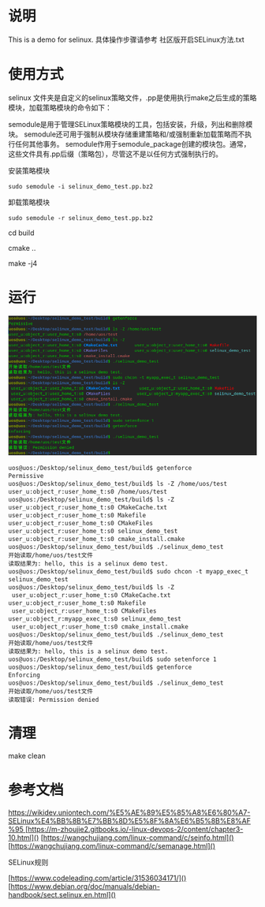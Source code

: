 # 说明

This is a demo for selinux. 具体操作步骤请参考 社区版开启SELinux方法.txt

# 使用方式

selinux 文件夹是自定义的selinux策略文件，.pp是使用执行make之后生成的策略模块，加载策略模块的命令如下：

semodule是用于管理SELinux策略模块的工具，包括安装，升级，列出和删除模块。 semodule还可用于强制从模块存储重建策略和/或强制重新加载策略而不执行任何其他事务。 semodule作用于semodule_package创建的模块包。通常，这些文件具有.pp后缀（策略包），尽管这不是以任何方式强制执行的。

安装策略模块

```
sudo semodule -i selinux_demo_test.pp.bz2
```

卸载策略模块

```
sudo semodule -r selinux_demo_test.pp.bz2
```

cd build

cmake ..

make -j4

# 运行

<img src="image/README/1659964761196.png"/>

```
uos@uos:/Desktop/selinux_demo_test/build$ getenforce
Permissive
uos@uos:/Desktop/selinux_demo_test/build$ ls -Z /home/uos/test
user_u:object_r:user_home_t:s0 /home/uos/test
uos@uos:/Desktop/selinux_demo_test/build$ ls -Z
user_u:object_r:user_home_t:s0 CMakeCache.txt       user_u:object_r:user_home_t:s0 Makefile
user_u:object_r:user_home_t:s0 CMakeFiles           user_u:object_r:user_home_t:s0 selinux_demo_test
user_u:object_r:user_home_t:s0 cmake_install.cmake
uos@uos:/Desktop/selinux_demo_test/build$ ./selinux_demo_test
开始读取/home/uos/test文件
读取结果为: hello, this is a selinux demo test.
uos@uos:/Desktop/selinux_demo_test/build$ sudo chcon -t myapp_exec_t selinux_demo_test
uos@uos:/Desktop/selinux_demo_test/build$ ls -Z
 user_u:object_r:user_home_t:s0 CMakeCache.txt        user_u:object_r:user_home_t:s0 Makefile
 user_u:object_r:user_home_t:s0 CMakeFiles           user_u:object_r:myapp_exec_t:s0 selinux_demo_test
 user_u:object_r:user_home_t:s0 cmake_install.cmake
uos@uos:/Desktop/selinux_demo_test/build$ ./selinux_demo_test
开始读取/home/uos/test文件
读取结果为: hello, this is a selinux demo test.
uos@uos:/Desktop/selinux_demo_test/build$ sudo setenforce 1
uos@uos:/Desktop/selinux_demo_test/build$ getenforce
Enforcing
uos@uos:/Desktop/selinux_demo_test/build$ ./selinux_demo_test
开始读取/home/uos/test文件
读取错误: Permission denied
```

# 清理

make clean

# 参考文档

[https://wikidev.uniontech.com/%E5%AE%89%E5%85%A8%E6%80%A7-SELinux%E4%BB%8B%E7%BB%8D%E5%8F%8A%E6%B5%8B%E8%AF%95
]()[https://m-zhoujie2.gitbooks.io/-linux-devops-2/content/chapter3-10.html]()
[https://wangchujiang.com/linux-command/c/seinfo.html]()
[https://wangchujiang.com/linux-command/c/semanage.html]()

SELinux规则

[https://www.codeleading.com/article/31536034171/]()
[https://www.debian.org/doc/manuals/debian-handbook/sect.selinux.en.html]()

